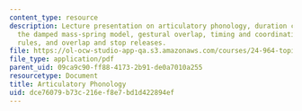```yaml
---
content_type: resource
description: Lecture presentation on articulatory phonology, duration compensation,
  the damped mass-spring model, gestural overlap, timing and coordination, phasing
  rules, and overlap and stop releases.
file: https://ol-ocw-studio-app-qa.s3.amazonaws.com/courses/24-964-topics-in-phonology-phonetic-realization-fall-2006/dce76079b73c216ef8e7bd1d422894ef_MIT24_964F06_lec07_artic_phon.pdf
file_type: application/pdf
parent_uid: 09ca9c90-ff88-4173-2b91-de0a7010a255
resourcetype: Document
title: Articulatory Phonology
uid: dce76079-b73c-216e-f8e7-bd1d422894ef
---
```


